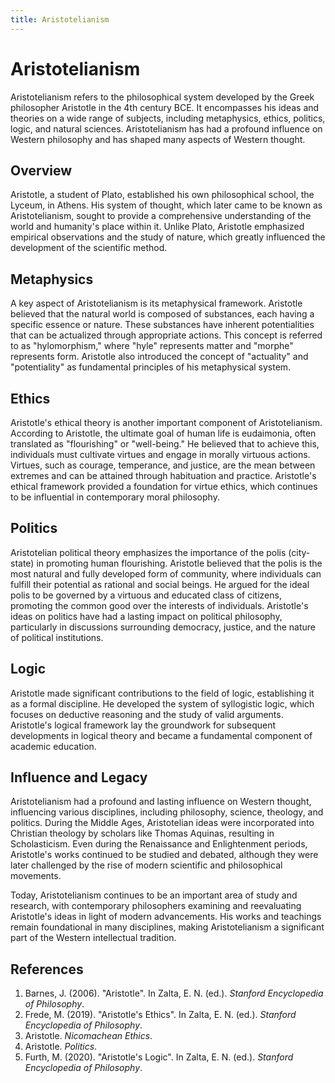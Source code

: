 ```yaml
---
title: Aristotelianism
---
```

# Aristotelianism

Aristotelianism refers to the philosophical system developed by the Greek philosopher Aristotle in the 4th century BCE. It encompasses his ideas and theories on a wide range of subjects, including metaphysics, ethics, politics, logic, and natural sciences. Aristotelianism has had a profound influence on Western philosophy and has shaped many aspects of Western thought.

## Overview

Aristotle, a student of Plato, established his own philosophical school, the Lyceum, in Athens. His system of thought, which later came to be known as Aristotelianism, sought to provide a comprehensive understanding of the world and humanity's place within it. Unlike Plato, Aristotle emphasized empirical observations and the study of nature, which greatly influenced the development of the scientific method.

## Metaphysics

A key aspect of Aristotelianism is its metaphysical framework. Aristotle believed that the natural world is composed of substances, each having a specific essence or nature. These substances have inherent potentialities that can be actualized through appropriate actions. This concept is referred to as "hylomorphism," where "hyle" represents matter and "morphe" represents form. Aristotle also introduced the concept of "actuality" and "potentiality" as fundamental principles of his metaphysical system.

## Ethics

Aristotle's ethical theory is another important component of Aristotelianism. According to Aristotle, the ultimate goal of human life is eudaimonia, often translated as "flourishing" or "well-being." He believed that to achieve this, individuals must cultivate virtues and engage in morally virtuous actions. Virtues, such as courage, temperance, and justice, are the mean between extremes and can be attained through habituation and practice. Aristotle's ethical framework provided a foundation for virtue ethics, which continues to be influential in contemporary moral philosophy.

## Politics

Aristotelian political theory emphasizes the importance of the polis (city-state) in promoting human flourishing. Aristotle believed that the polis is the most natural and fully developed form of community, where individuals can fulfill their potential as rational and social beings. He argued for the ideal polis to be governed by a virtuous and educated class of citizens, promoting the common good over the interests of individuals. Aristotle's ideas on politics have had a lasting impact on political philosophy, particularly in discussions surrounding democracy, justice, and the nature of political institutions.

## Logic

Aristotle made significant contributions to the field of logic, establishing it as a formal discipline. He developed the system of syllogistic logic, which focuses on deductive reasoning and the study of valid arguments. Aristotle's logical framework lay the groundwork for subsequent developments in logical theory and became a fundamental component of academic education.

## Influence and Legacy

Aristotelianism had a profound and lasting influence on Western thought, influencing various disciplines, including philosophy, science, theology, and politics. During the Middle Ages, Aristotelian ideas were incorporated into Christian theology by scholars like Thomas Aquinas, resulting in Scholasticism. Even during the Renaissance and Enlightenment periods, Aristotle's works continued to be studied and debated, although they were later challenged by the rise of modern scientific and philosophical movements.

Today, Aristotelianism continues to be an important area of study and research, with contemporary philosophers examining and reevaluating Aristotle's ideas in light of modern advancements. His works and teachings remain foundational in many disciplines, making Aristotelianism a significant part of the Western intellectual tradition.

## References

1. Barnes, J. (2006). "Aristotle". In Zalta, E. N. (ed.). *Stanford Encyclopedia of Philosophy*.
2. Frede, M. (2019). "Aristotle's Ethics". In Zalta, E. N. (ed.). *Stanford Encyclopedia of Philosophy*.
3. Aristotle. *Nicomachean Ethics*.
4. Aristotle. *Politics*.
5. Furth, M. (2020). "Aristotle's Logic". In Zalta, E. N. (ed.). *Stanford Encyclopedia of Philosophy*.